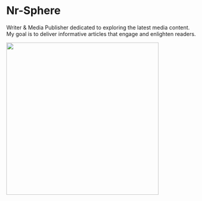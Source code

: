 # Nr-Sphere
Writer &amp; Media Publisher dedicated to exploring the latest media content. My goal is to deliver informative articles that engage and enlighten readers.
<p>
  <img src="https://api.vaunt.dev/v1/github/entities/Nrarinze/achievements?format=svg&limit=3" width="400" />
</p>
